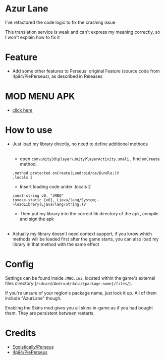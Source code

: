 # Azur Lane
I've refactored the code logic to fix the crashing issue <br>

This translation service is weak and can't express my meaning correctly, so I won't explain how to fix it <br>
# Feature
* Add some other features to Perseus' original Feature (source code from 4pii4/PiePerseus), as described in Releases
# MOD MENU APK
* [click here](MOD_MENU_APK.md)
# How to use
* Just load my library directly, no need to define additional methods <br><br>
    * open `com\unity3d\player\UnityPlayerActivity.smali` , find `onCreate` method.

    ```
    .method protected onCreate(Landroid/os/Bundle;)V
    .locals 2
    ``` 
    * Insert loading code under .locals 2  <br>

    ```
    const-string v0, "JMBQ"
    invoke-static {v0}, Ljava/lang/System;->loadLibrary(Ljava/lang/String;)V
    ```
    * Then put my library into the correct lib directory of the apk, compile and sign the apk<br><br>
* Actually my library doesn't need context support, if you know which methods will be loaded first after the game starts, you can also load my library in that method with the same effect


# Config
Settings can be found inside `JMBQ.ini`, located within the game's external files directory (`/sdcard/Android/data/{package-name}/files/`).

If you're unsure of your region's package name, just look it up. All of them include "AzurLane" though.

Enabling the Skins mod gives you all skins in-game as if you had bought them. They are persistent between restarts.

# Credits
* [Egoistically/Perseus](https://github.com/Egoistically/Perseus)
* [4pii4/PiePerseus](https://github.com/4pii4/PiePerseus)
